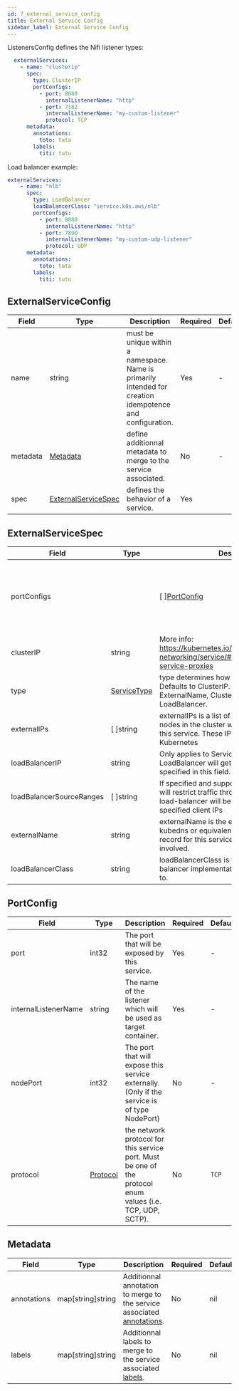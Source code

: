 ```yaml
---
id: 7_external_service_config
title: External Service Config
sidebar_label: External Service Config
---
```


ListenersConfig defines the Nifi listener types:

```yaml
  externalServices:
    - name: "clusterip"
      spec:
        type: ClusterIP
        portConfigs:
          - port: 8080
            internalListenerName: "http"
          - port: 7182
            internalListenerName: "my-custom-listener"
            protocol: TCP
      metadata:
        annotations:
          toto: tata
        labels:
          titi: tutu
```

Load balancer example:

```yaml
externalServices:
    - name: "nlb"
      spec:
        type: LoadBalancer
        loadBalancerClass: "service.k8s.aws/nlb"
        portConfigs:
          - port: 8080
            internalListenerName: "http"
          - port: 7890
            internalListenerName: "my-custom-udp-listener"
            protocol: UDP
      metadata:
        annotations:
          toto: tata
        labels:
          titi: tutu
```

## ExternalServiceConfig

|Field|Type|Description|Required|Default|
|-----|----|-----------|--------|--------|
|name|string| must be unique within a namespace. Name is primarily intended for creation idempotence and configuration.| Yes | - |
|metadata|[Metadata](#metadata)|define additionnal metadata to merge to the service associated.| No | - |
|spec|[ExternalServiceSpec](#externalservicespec)| defines the behavior of a service.| Yes |  |

## ExternalServiceSpec

Field|Type|Description|Required|Default|
|-----|----|-----------|--------|--------|
|portConfigs||\[  \][PortConfig](#portconfig)| Contains the list port for the service and the associated listener| Yes | - |
|clusterIP|string| More info: https://kubernetes.io/docs/concepts/services-networking/service/#virtual-ips-and-service-proxies | No | - |
|type|[ServiceType](https://godoc.org/k8s.io/api/core/v1#ServiceType)| type determines how the Service is exposed. Defaults to ClusterIP. Valid options are ExternalName, ClusterIP, NodePort, and LoadBalancer. | No | - |
|externalIPs|\[  \]string| externalIPs is a list of IP addresses for which nodes in the cluster will also accept traffic for this service.  These IPs are not managed by Kubernetes | No | - |
|loadBalancerIP|string| Only applies to Service Type: LoadBalancer. LoadBalancer will get created with the IP specified in this field. | No | - |
|loadBalancerSourceRanges|\[  \]string| If specified and supported by the platform, this will restrict traffic through the cloud-provider load-balancer will be restricted to the specified client IPs | No | - |
|externalName|string| externalName is the external reference that kubedns or equivalent will return as a CNAME record for this service. No proxying will be involved. | No | - |
|loadBalancerClass|string| loadBalancerClass is the class of the load balancer implementation this Service belongs to. | No | - |

## PortConfig

Field|Type|Description|Required|Default|
|-----|----|-----------|--------|--------|
|port|int32| The port that will be exposed by this service. | Yes | - |
|internalListenerName|string| The name of the listener which will be used as target container. | Yes | - |
|nodePort|int32| The port that will expose this service externally. (Only if the service is of type NodePort) | No | - |
|protocol|[Protocol](https://pkg.go.dev/k8s.io/api/core/v1#Protocol)| the network protocol for this service port. Must be one of the protocol enum values (i.e. TCP, UDP, SCTP).  | No | `TCP` |

## Metadata

Field|Type|Description|Required|Default|
|-----|----|-----------|--------|--------|
| annotations | map\[string\]string | Additionnal annotation to merge to the service associated [annotations](https://kubernetes.io/docs/concepts/overview/working-with-objects/annotations/#syntax-and-character-set). |No|nil|
| labels  | map\[string\]string | Additionnal labels to merge to the service associated [labels](https://kubernetes.io/docs/concepts/overview/working-with-objects/labels/#syntax-and-character-set).               |No|nil|
